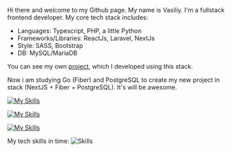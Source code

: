 Hi there and welcome to my Github page. My name is Vasiliy. I'm a fullstack frontend developer. My core tech stack includes:
- Languages: Typescript, PHP, a little Python
- Frameworks/Libraries: ReactJs, Laravel, NextJs
- Style: SASS, Bootstrap
- DB: MySQL/MariaDB

You can see my own [project](https://magistral-perm.ru), which I developed using this stack.

Now i am studying Go (Fiber) and PostgreSQL to create my new project in stack (NextJS + Fiber + PostgreSQL). It's will be awesome.

[![My Skills](https://skillicons.dev/icons?i=js,ts,php,css,sass,nodejs,python,go)](https://skillicons.dev)

[![My Skills](https://skillicons.dev/icons?i=laravel,nextjs,mysql,nodejs,postgres,vite,webpack,vitest,jest)](https://skillicons.dev)

[![My Skills](https://skillicons.dev/icons?i=phpstorm,webstorm,neovim,obsidian,postman)](https://skillicons.dev)

My tech skills in time:
![Skills](https://cr-skills-chart-widget.azurewebsites.net/api/api?username=lx4777)


